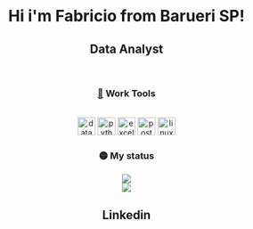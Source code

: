 <div>
  <br>
    <h1 align="center"> Hi i'm Fabricio from Barueri SP! </h1>
    <h2 align="center"> Data Analyst </h2>
  </br>
</div>



<h3 align="center"> <a href='https://emojitool.com/pt/toolbox'>🧰</a> Work Tools </h3>
  <div id="row" align="center">
    <br>
      <img class="left" src="https://user-images.githubusercontent.com/59017230/277128998-935da2fd-e93e-457c-ba92-9e1d7270a267.png" alt="database_img" width="32" height="32"/>
      <img class="left" src="https://cdn-icons-png.flaticon.com/512/5968/5968350.png" alt="python_img" width="32" height="32"/>
      <img class="left" src="https://cdn-icons-png.flaticon.com/512/732/732220.png" alt="excel_img" width="32" height="32"/>
      <img class="left" src="https://cdn-icons-png.flaticon.com/512/5968/5968342.png" alt="postgres_sql_img" width="32" height="32"/>
      <img class="left" src="https://cdn-icons-png.flaticon.com/512/6124/6124995.png" alt="linux_img" width="32" height="32"/>
    </br>
  </div>


<div align="center">
<h3 align="center"> 🟡 My status </h3>
  <picture>
    <source
      srcset="https://github-readme-stats.vercel.app/api?username=Fabricioxdv&show_icons=true&theme=dark"
      media="(prefers-color-scheme: dark)"
    />
    <source
      srcset="https://github-readme-stats.vercel.app/api?username=Fabricioxdv&show_icons=true"
      media="(prefers-color-scheme: light), (prefers-color-scheme: no-preference)"
    />
    <img src="https://github-readme-stats.vercel.app/api?username=Fabricioxdv&show_icons=true"/>
    
  </picture>
</div>

<div align="center">
<img class="left" src="https://github-readme-stats.vercel.app/api/top-langs/?username=Fabricioxdv&layout=compact" />

</div>

<div align="center">
  <h2> Linkedin </h2>
</div>
